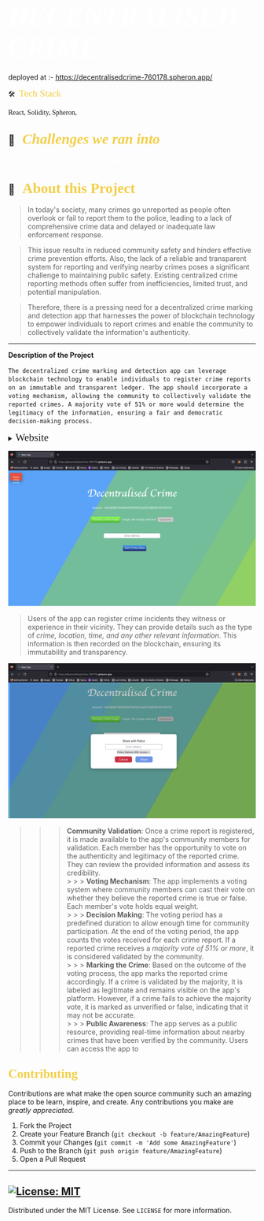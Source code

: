 # <span style="color:#fff; font-family: 'Bebas Neue'; font-size: 2em;">_DECENTRALISED CRIME_ </span>

deployed at :- https://decentralisedcrime-760178.spheron.app/

🛠 &nbsp;<span style="color: #f2cf4a; font-family: Babas; font-size: 1.4em;">Tech Stack

</span>

<span style="font-family: 'Arial, Helvetica, sans-serif';">React, Solidity, Spheron,
</span>

## 💼 &nbsp; <span style="color: #f2cf4a; font-family: Babas; font-size: 1.4em;">_Challenges we ran into_

</span>
<span style="color:#fff; font-family: 'Bebas Neue'; font-size: 1.2em;">Error in installing of ether module on spheron 
</span>

## 🔭 &nbsp; <span style="color: #f2cf4a; font-family: Babas; font-size: 1.4em;">About this Project

</span>

> In today's society, many crimes go unreported as people often overlook or fail to report them to the police, leading to a lack of comprehensive crime data and delayed or inadequate law enforcement response.

> This issue results in reduced community safety and hinders effective crime prevention efforts. Also, the lack of a reliable and transparent system for reporting and verifying nearby crimes poses a significant challenge to maintaining public safety. Existing centralized crime reporting methods often suffer from inefficiencies, limited trust, and potential manipulation.

> Therefore, there is a pressing need for a decentralized crime marking and detection app that harnesses the power of blockchain technology to empower individuals to report crimes and enable the community to collectively validate the information's authenticity.

> </span>

---

**Description of the Project**

`The decentralized crime marking and detection app can leverage blockchain technology to enable individuals to register crime reports on an immutable and transparent ledger. The app should incorporate a voting mechanism, allowing the community to collectively validate the reported crimes. A majority vote of 51% or more would determine the legitimacy of the information, ensuring a fair and democratic decision-making process.`

<details>
           <summary><span style="font-family:Papyrus; font-size:1.5em;">Website</span></summary>
           <p></p>
         </details>

![Home page](Images/crie2.png)

> Users of the app can register crime incidents they witness or experience in their vicinity. They can provide details such as the type of _crime, location, time, and any other relevant information_. This information is then recorded on the blockchain, ensuring its immutability and transparency.

![Check Crime](Images/crime1.png)

> > > **Community Validation**: Once a crime report is registered, it is made available to the app's community members for validation. Each member has the opportunity to vote on the authenticity and legitimacy of the reported crime. They can review the provided information and assess its credibility.
> > > <br> > > > **Voting Mechanism**: The app implements a voting system where community members can cast their vote on whether they believe the reported crime is true or false. Each member's vote holds equal weight.
> > > <br> > > > **Decision Making**: The voting period has a predefined duration to allow enough time for community participation. At the end of the voting period, the app counts the votes received for each crime report. If a reported crime receives a _majority vote of 51% or more_, it is considered validated by the community.
> > > <br> > > > **Marking the Crime**: Based on the outcome of the voting process, the app marks the reported crime accordingly. If a crime is validated by the majority, it is labeled as legitimate and remains visible on the app's platform. However, if a crime fails to achieve the majority vote, it is marked as unverified or false, indicating that it may not be accurate.
> > > <br> > > > **Public Awareness**: The app serves as a public resource, providing real-time information about nearby crimes that have been verified by the community. Users can access the app to

<!-- CONTRIBUTING -->

## <span style="color: #f2cf4a; font-family: Babas; font-size: 1.2em;">Contributing

</span>

Contributions are what make the open source community such an amazing place to be learn, inspire, and create. Any contributions you make are _greatly appreciated_.

1. Fork the Project
2. Create your Feature Branch (`git checkout -b feature/AmazingFeature`)
3. Commit your Changes (`git commit -m 'Add some AmazingFeature'`)
4. Push to the Branch (`git push origin feature/AmazingFeature`)
5. Open a Pull Request

---

<!-- LICENSE -->

## [![License: MIT](https://img.shields.io/badge/License-MIT-yellow.svg)](https://opensource.org/licenses/MIT)

Distributed under the MIT License. See `LICENSE` for more information.
